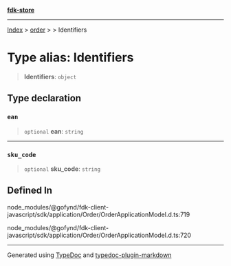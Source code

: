 [**fdk-store**](../../../README.md)
***

[Index](../../../API.md) > [order](../../README.md) > [<internal>](../README.md) > Identifiers

# Type alias: Identifiers

> **Identifiers**: `object`

## Type declaration

### `ean`

> `optional` **ean**: `string`

***

### `sku_code`

> `optional` **sku\_code**: `string`

## Defined In

node\_modules/@gofynd/fdk-client-javascript/sdk/application/Order/OrderApplicationModel.d.ts:719

node\_modules/@gofynd/fdk-client-javascript/sdk/application/Order/OrderApplicationModel.d.ts:720

***
Generated using [TypeDoc](https://typedoc.org/) and [typedoc-plugin-markdown](https://www.npmjs.com/package/typedoc-plugin-markdown)
